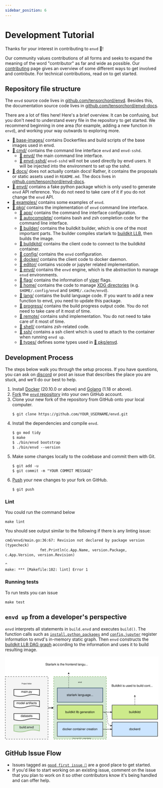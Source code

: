 ```yaml
---
sidebar_position: 6
---
```



# Development Tutorial

Thanks for your interest in contributing to `envd` 🌟!

Our community values contributions of all forms and seeks to expand the meaning of the word "contributor" as far and wide as possible. Our [contributing](./contributing) page gives an overview of some different ways to get involved and contribute. For technical contributions, read on to get started.

## Repository file structure

The `envd` source code lives in [github.com/tensorchord/envd](https://github.com/tensorchord/envd). Besides this, the documentation source code lives in [github.com/tensorchord/envd-docs](https://github.com/tensorchord/envd-docs).

There are a lot of files here! Here's a brief overview. It can be confusing, but you don't need to understand every file in the repository to get started. We recommend beginning in one area (for example, adding a new function in `envd`), and working your way outwards to exploring more.

- [📁 base-images/](https://github.com/tensorchord/envd/tree/main/base-images) contains Dockerfiles and build scripts of the base images used in envd.
- [📁 cmd/](https://github.com/tensorchord/envd/tree/main/cmd) contains the command line interface `envd` and `envd-sshd`.
    - [📁 envd/](https://github.com/tensorchord/envd/tree/main/cmd/envd) the main command line interface.
    - [📁 envd-sshd/](https://github.com/tensorchord/envd/tree/main/cmd/envd-sshd) `envd-sshd` will not be used directly by envd users. It will be injected into the environment to set up the sshd.
- [📁 docs/](https://github.com/tensorchord/envd/tree/main/docs) does not actually contain docs! Rather, it contains the proposals or static assets used in `README.md`. The docs lives in [github.com/tensorchord/envd-docs](https://github.com/tensorchord/envd-docs).
- [📁 envd/](https://github.com/tensorchord/envd/tree/main/envd) contains a fake python package which is only used to generate `envd` API reference. You do not need to take care of it if you do not change the `envd` API.
- [📁 examples/](https://github.com/tensorchord/envd/tree/main/examples) contains some examples of `envd`.
- [📁 pkg/](https://github.com/tensorchord/envd/tree/main/pkg) contains the implementation of `envd` command line interface.
    - [📁 app/](https://github.com/tensorchord/envd/tree/main/pkg/app) contains the command line interface configuration.
    - [📁 autocomplete/](https://github.com/tensorchord/envd/tree/main/pkg/autocomplete) contains bash and zsh completion code for the command line interface.
    - [📁 builder/](https://github.com/tensorchord/envd/tree/main/pkg/builder) contains the buildkit builder, which is one of the most important parts. The builder compiles starlark to [buildkit LLB](https://github.com/moby/buildkit#exploring-llb), then builds the image.
    - [📁 buildkitd/](https://github.com/tensorchord/envd/tree/main/pkg/buildkitd) contains the client code to connect to the buildkitd container.
    - [📁 config/](https://github.com/tensorchord/envd/tree/main/pkg/config) contains the `envd` configuration.
    - [📁 docker/](https://github.com/tensorchord/envd/tree/main/pkg/docker) contains the client code to docker daemon.
    - [📁 editor/](https://github.com/tensorchord/envd/tree/main/pkg/editor) contains vscode or jupyter related implementation.
    - [📁 envd/](https://github.com/tensorchord/envd/tree/main/pkg/envd) contains the `envd` engine, which is the abstraction to manage `envd` environments.
    - [📁 flag/](https://github.com/tensorchord/envd/tree/main/pkg/flag) contains the information of [viper](https://github.com/spf13/viper) flags.
    - [📁 home/](https://github.com/tensorchord/envd/tree/main/pkg/home) contains the code to manage [XDG directories](https://specifications.freedesktop.org/basedir-spec/basedir-spec-latest.html) (e.g. `$HOME/.config/envd` and `$HOME/.cache/envd`).
    - [📁 lang/](https://github.com/tensorchord/envd/tree/main/pkg/lang) contains the build language code. If you want to add a new function to envd, you need to update this package.
    - [📁 progress/](https://github.com/tensorchord/envd/tree/main/pkg/progress) contains the build progress output code. You do not need to take care of it most of time.
    - [📁 remote/](https://github.com/tensorchord/envd/tree/main/pkg/remote) contains sshd implementation. You do not need to take care of it most of time.
    - [📁 shell/](https://github.com/tensorchord/envd/tree/main/pkg/shell) contains zsh-related code.
    - [📁 ssh/](https://github.com/tensorchord/envd/tree/main/pkg/ssh) contains a ssh client which is used to attach to the container when running `envd up`.
    - [📁 types/](https://github.com/tensorchord/envd/tree/main/pkg/types) defines some types used in [📁 pkg/envd](https://github.com/tensorchord/envd/tree/main/pkg/envd).

## Development Process

The steps below walk you through the setup process. If you have questions, you can ask on [discord](https://discord.gg/KqswhpVgdU) or post an issue that describes the place you are stuck, and we'll do our best to help.

1. Install [Docker](https://www.docker.com/products/docker-desktop/) (20.10.0 or above) and [Golang](https://go.dev/dl/) (1.18 or above).
1. [Fork](https://help.github.com/articles/fork-a-repo) the [`envd` repository](https://github.com/tensorchord/envd) into your own GitHub account.
1. Clone your new fork of the repository from GitHub onto your local computer.
    ```
    $ git clone https://github.com/YOUR_USERNAME/envd.git
    ```
1. Install the dependencies and compile `envd`.
    ```
    $ go mod tidy
    $ make
    $ ./bin/envd bootstrap
    $ ./bin/envd --version
    ```
1. Make some changes locally to the codebase and commit them with Git.
    ```
    $ git add -u
    $ git commit -m "YOUR COMMIT MESSAGE"
    ```
1. [Push](https://help.github.com/articles/github-glossary/#push) your new changes to your fork on GitHub.
    ```
    $ git push
    ```

### Lint

You could run the command below

```
make lint
```

You should see output similar to the following if there is any linting issue:

```
cmd/envd/main.go:36:67: Revision not declared by package version (typecheck)
                fmt.Println(c.App.Name, version.Package, c.App.Version, version.Revision)
                                                                                ^
make: *** [Makefile:102: lint] Error 1
```

### Running tests

To run tests you can issue

```
make test
```

## `envd up` from a developer's perspective

`envd` interprets all statements in `build.envd` and executes `build()`. The function calls such as [`install.python_packages`](../api/starlark/install#python_packages) and [`config.jupyter`](../api/starlark/config#jupyter) register information to envd's in-memory static graph. Then `envd` constructs the [buildkit LLB DAG graph](https://github.com/moby/buildkit#exploring-llb) according to the information and uses it to build resulting image.

![](./assets/envd-arch.svg)

## GitHub Issue Flow

- Issues tagged as [`good first issue 💖`](https://github.com/tensorchord/envd/issues?q=is%3Aissue+is%3Aopen+label%3A%22good+first+issue+%E2%9D%A4%EF%B8%8F%22) are a good place to get started.
- If you'd like to start working on an existing issue, comment on the issue that you plan to work on it so other contributors know it's being handled and can offer help.
